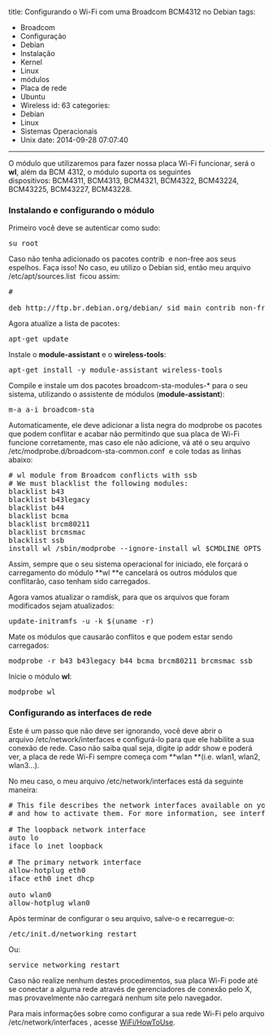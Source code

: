 title: Configurando o Wi-Fi com uma Broadcom BCM4312 no Debian
tags:
  - Broadcom
  - Configuração
  - Debian
  - Instalação
  - Kernel
  - Linux
  - módulos
  - Placa de rede
  - Ubuntu
  - Wireless
id: 63
categories:
  - Debian
  - Linux
  - Sistemas Operacionais
  - Unix
date: 2014-09-28 07:07:40
---

O módulo que utilizaremos para fazer nossa placa Wi-Fi funcionar, será o **wl**, além da BCM 4312, o módulo suporta os seguintes dispositivos: BCM4311, BCM4313, BCM4321, BCM4322, BCM43224, BCM43225, BCM43227, BCM43228.

<!--more-->
### Instalando e configurando o módulo

Primeiro você deve se autenticar como sudo:

<pre class="lang:sh decode:true ">su root</pre>

Caso não tenha adicionado os pacotes <span class="lang:js decode:true  crayon-inline ">contrib</span>  e <span class="lang:sh decode:true  crayon-inline ">non-free</span> aos seus espelhos. Faça isso! No caso, eu utilizo o Debian sid, então meu arquivo <span class="lang:js decode:true  crayon-inline ">/etc/apt/sources.list</span>  ficou assim:

<pre class="lang:sh decode:true "># 

deb http://ftp.br.debian.org/debian/ sid main contrib non-free</pre>

Agora atualize a lista de pacotes:

<pre class="lang:sh decode:true ">apt-get update</pre>

Instale o **module-assistant** e o **wireless-tools**:

<pre class="lang:sh decode:true ">apt-get install -y module-assistant wireless-tools</pre>

Compile e instale um dos pacotes broadcom-sta-modules-* para o seu sistema, utilizando o assistente de módulos (**module-assistant**):

<pre class="lang:sh decode:true ">m-a a-i broadcom-sta</pre>

Automaticamente, ele deve adicionar a lista negra do modprobe os pacotes que podem conflitar e acabar não permitindo que sua placa de Wi-Fi funcione corretamente, mas caso ele não adicione, vá até o seu arquivo <span class="lang:js decode:true  crayon-inline ">/etc/modprobe.d/broadcom-sta-common.conf </span> e cole todas as linhas abaixo:

<pre class="lang:sh decode:true"># wl module from Broadcom conflicts with ssb
# We must blacklist the following modules:
blacklist b43
blacklist b43legacy
blacklist b44
blacklist bcma
blacklist brcm80211
blacklist brcmsmac
blacklist ssb
install wl /sbin/modprobe --ignore-install wl $CMDLINE_OPTS</pre>

Assim, sempre que o seu sistema operacional for iniciado, ele forçará o carregamento do módulo **wl **e cancelará os outros módulos que conflitarão, caso tenham sido carregados.

Agora vamos atualizar o ramdisk, para que os arquivos que foram modificados sejam atualizados:

<pre class="lang:sh decode:true ">update-initramfs -u -k $(uname -r)</pre>

Mate os módulos que causarão conflitos e que podem estar sendo carregados:

<pre class="lang:sh decode:true">modprobe -r b43 b43legacy b44 bcma brcm80211 brcmsmac ssb</pre>

Inicie o módulo **wl**:

<pre class="lang:sh decode:true ">modprobe wl</pre>

### Configurando as interfaces de rede

Este é um passo que não deve ser ignorando, você deve abrir o arquivo <span class="lang:sh decode:true  crayon-inline">/etc/network/interfaces</span> e configurá-lo para que ele habilite a sua conexão de rede. Caso não saiba qual seja, digite <span class="lang:sh decode:true  crayon-inline ">ip addr show</span> e poderá ver, a placa de rede Wi-Fi sempre começa com **wlan **(i.e. wlan1, wlan2, wlan3...).

No meu caso, o meu arquivo <span class="lang:js decode:true  crayon-inline ">/etc/network/interfaces</span> está da seguinte maneira:

<pre class="lang:sh decode:true "># This file describes the network interfaces available on your system
# and how to activate them. For more information, see interfaces(5).

# The loopback network interface
auto lo
iface lo inet loopback

# The primary network interface
allow-hotplug eth0
iface eth0 inet dhcp

auto wlan0
allow-hotplug wlan0</pre>

Após terminar de configurar o seu arquivo, salve-o e recarregue-o:

<pre class="lang:sh decode:true ">/etc/init.d/networking restart</pre>

Ou:

<pre class="lang:sh decode:true ">service networking restart</pre>

Caso não realize nenhum destes procedimentos, sua placa Wi-Fi pode até se conectar a alguma rede através de gerenciadores de conexão pelo X, mas provavelmente não carregará nenhum site pelo navegador.

Para mais informações sobre como configurar a sua rede Wi-Fi pelo arquivo <span class="lang:sh decode:true  crayon-inline ">/etc/network/interfaces</span> , acesse [WiFi/HowToUse](https://wiki.debian.org/WiFi/HowToUse).

&nbsp;